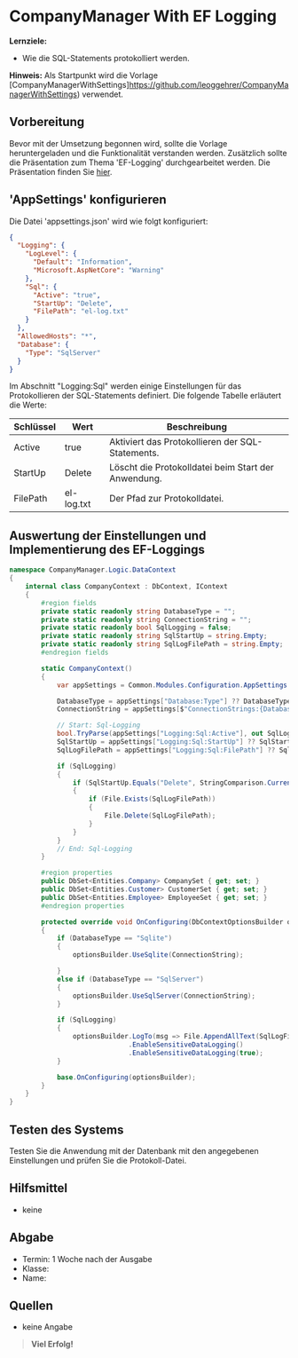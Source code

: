 # CompanyManager With EF Logging

**Lernziele:**

- Wie die SQL-Statements protokolliert werden.

**Hinweis:** Als Startpunkt wird die Vorlage [CompanyManagerWithSettings]https://github.com/leoggehrer/CompanyManagerWithSettings) verwendet.

## Vorbereitung

Bevor mit der Umsetzung begonnen wird, sollte die Vorlage heruntergeladen und die Funktionalität verstanden werden. Zusätzlich sollte die Präsentation zum Thema 'EF-Logging' durchgearbeitet werden. Die Präsentation finden Sie [hier](https://github.com/leoggehrer/Slides/tree/main/EFLogging).

## 'AppSettings' konfigurieren

Die Datei 'appsettings.json' wird wie folgt konfiguriert:

```json
{
  "Logging": {
    "LogLevel": {
      "Default": "Information",
      "Microsoft.AspNetCore": "Warning"
    },
    "Sql": {
      "Active": "true",
      "StartUp": "Delete",
      "FilePath": "el-log.txt"
    }
  },
  "AllowedHosts": "*",
  "Database": {
    "Type": "SqlServer"
  }
}
```

Im Abschnitt "Logging:Sql" werden einige Einstellungen für das Protokollieren der SQL-Statements definiert. Die folgende Tabelle erläutert die Werte:

| Schlüssel | Wert       | Beschreibung |
| --------- | ---------- | ------------ |
| Active    | true       | Aktiviert das Protokollieren der SQL-Statements. |
| StartUp   | Delete     | Löscht die Protokolldatei beim Start der Anwendung. |
| FilePath  | el-log.txt | Der Pfad zur Protokolldatei. |

## Auswertung der Einstellungen und Implementierung des EF-Loggings

```csharp
namespace CompanyManager.Logic.DataContext
{
    internal class CompanyContext : DbContext, IContext
    {
        #region fields
        private static readonly string DatabaseType = "";
        private static readonly string ConnectionString = "";
        private static readonly bool SqlLogging = false;
        private static readonly string SqlStartUp = string.Empty;
        private static readonly string SqlLogFilePath = string.Empty;
        #endregion fields

        static CompanyContext()
        {
            var appSettings = Common.Modules.Configuration.AppSettings.Instance;

            DatabaseType = appSettings["Database:Type"] ?? DatabaseType;
            ConnectionString = appSettings[$"ConnectionStrings:{DatabaseType}ConnectionString"] ?? ConnectionString;

            // Start: Sql-Logging
            bool.TryParse(appSettings["Logging:Sql:Active"], out SqlLogging);
            SqlStartUp = appSettings["Logging:Sql:StartUp"] ?? SqlStartUp;
            SqlLogFilePath = appSettings["Logging:Sql:FilePath"] ?? SqlLogFilePath;

            if (SqlLogging)
            {
                if (SqlStartUp.Equals("Delete", StringComparison.CurrentCultureIgnoreCase))
                {
                    if (File.Exists(SqlLogFilePath))
                    {
                        File.Delete(SqlLogFilePath);
                    }
                }
            }
            // End: Sql-Logging
        }

        #region properties
        public DbSet<Entities.Company> CompanySet { get; set; }
        public DbSet<Entities.Customer> CustomerSet { get; set; }
        public DbSet<Entities.Employee> EmployeeSet { get; set; }
        #endregion properties

        protected override void OnConfiguring(DbContextOptionsBuilder optionsBuilder)
        {
            if (DatabaseType == "Sqlite")
            {
                optionsBuilder.UseSqlite(ConnectionString);

            }
            else if (DatabaseType == "SqlServer")
            {
                optionsBuilder.UseSqlServer(ConnectionString);
            }

            if (SqlLogging)
            {
                optionsBuilder.LogTo(msg => File.AppendAllText(SqlLogFilePath, msg + Environment.NewLine), LogLevel.Information)
                              .EnableSensitiveDataLogging()
                              .EnableSensitiveDataLogging(true);
            }

            base.OnConfiguring(optionsBuilder);
        }
    }
}
```

## Testen des Systems

Testen Sie die Anwendung mit der Datenbank mit den angegebenen Einstellungen und prüfen Sie die Protokoll-Datei.

## Hilfsmittel

- keine

## Abgabe

- Termin: 1 Woche nach der Ausgabe
- Klasse:
- Name:

## Quellen

- keine Angabe

> **Viel Erfolg!**

